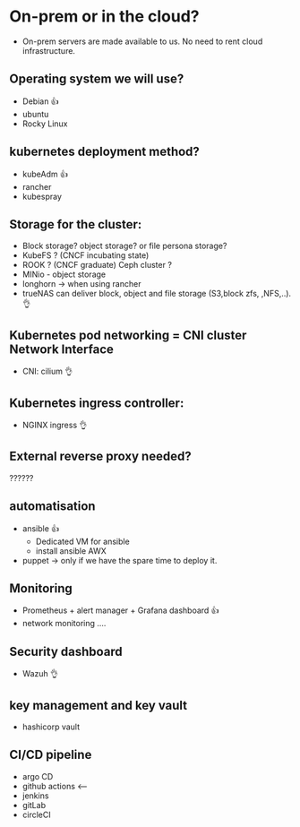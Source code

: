 # On-prem or in the cloud?
- On-prem servers are made available to us. No need to rent cloud infrastructure.

## Operating system we will use?
- Debian 👍 
- ubuntu 
- Rocky Linux

## kubernetes deployment method?
- kubeAdm 👍
- rancher 
- kubespray

## Storage for the cluster:
- Block storage? object storage? or file persona storage?
- KubeFS ? (CNCF incubating state)
- ROOK ? (CNCF graduate) Ceph cluster ?
- MINio - object storage
- longhorn -> when using rancher
- trueNAS can deliver block, object and file storage (S3,block zfs, ,NFS,..).  👌 

## Kubernetes pod networking = CNI cluster Network Interface
- CNI: cilium 👌 

## Kubernetes ingress controller:
- NGINX ingress 👌 

## External reverse proxy needed?
??????

## automatisation
- ansible 👍 
     - Dedicated VM for ansible
     - install ansible AWX
- puppet -> only if we have the spare time to deploy it.

## Monitoring
- Prometheus + alert manager + Grafana dashboard 👍 
- network monitoring ....

## Security dashboard
- Wazuh 👌

## key management and key vault
- hashicorp vault

## CI/CD pipeline
- argo CD
- github actions <--
- jenkins
- gitLab
- circleCI
